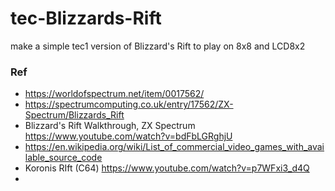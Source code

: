 # tec-Blizzards-Rift
make a simple tec1 version of Blizzard's Rift to play on 8x8 and LCD8x2


### Ref
- https://worldofspectrum.net/item/0017562/
- https://spectrumcomputing.co.uk/entry/17562/ZX-Spectrum/Blizzards_Rift
- Blizzard's Rift Walkthrough, ZX Spectrum  https://www.youtube.com/watch?v=bdFbLGRghjU
- https://en.wikipedia.org/wiki/List_of_commercial_video_games_with_available_source_code
- Koronis RIft (C64)  https://www.youtube.com/watch?v=p7WFxi3_d4Q
- 
